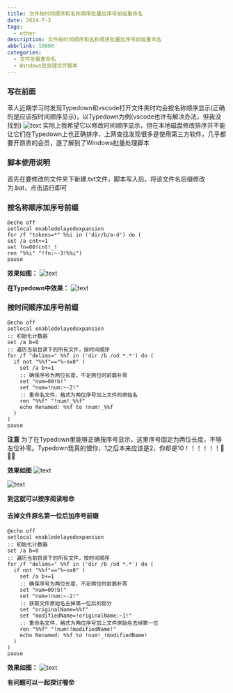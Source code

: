 ```yaml
---
title: 文件按时间顺序和名称顺序批量加序号前缀重命名
date: 2024-7-3
tags:
  - other
description: 文件按时间顺序和名称顺序批量加序号前缀重命名
abbrlink: 10008
categories: 
  - 文件批量重命名
  - Windows批处理文件脚本
---
```


### **写在前面**
苯人近期学习时发现Typedown和vscode打开文件夹时均会按名称顺序显示(正确的是应该按时间顺序显示)，以Typedown为例(vscode也许有解决办法，但我没找到)
![text](https://pic.imgdb.cn/item/6684bac9d9c307b7e95f98e8.png)
实际上我希望它以修改时间顺序显示，但在本地磁盘修改排序并不能让它们在Typedown上也正确排序，上网查找发现很多是使用第三方软件，几乎都要开昂贵的会员，遂了解到了Windows批量处理脚本

### 脚本使用说明

首先在要修改的文件夹下新建.txt文件，脚本写入后，将该文件名后缀修改为.bat，点击运行即可

### 按名称顺序加序号前缀

```
@echo off
setlocal enabledelayedexpansion
for /f "tokens=*" %%i in ('dir/b/a-d') do (
set /a cnt+=1
set fn=00!cnt!_!
ren "%%i" "!fn:~-3!%%i")
pause
```

**效果如图：**
![text](https://pic.imgdb.cn/item/6684bcc3d9c307b7e96324c3.png)

**在Typedown中效果：**
![text](https://pic.imgdb.cn/item/6684bd0ad9c307b7e963a2c6.png)

### 按时间顺序加序号前缀

```
@echo off
setlocal enabledelayedexpansion
:: 初始化计数器
set /a b=0
:: 遍历当前目录下的所有文件，按时间顺序
for /f "delims=" %%f in ('dir /b /od *.*') do (
  if not "%%f"=="%~nx0" (
    set /a b+=1
    :: 确保序号为两位长度，不足两位时前面补零
    set "num=00!b!"
    set "num=!num:~-2!"
    :: 重命名文件，格式为两位序号加上文件的原始名
    ren "%%f" "!num!_%%f"
    echo Renamed: %%f to !num!_%%f
  )
)
pause
```

**注意** 为了在Typedown里能够正确按序号显示，这里序号固定为两位长度，不够左位补零。Typedown我真的恨你，1之后本来应该是2，你却是10！！！！！！🤬🤬🤬

**效果如图**
![text](https://pic.imgdb.cn/item/6684befbd9c307b7e9681d51.png)

![text](https://pic.imgdb.cn/item/6684bf2ed9c307b7e968809b.png)

**到这就可以按序阅读啦😎**

#### 去掉文件原名第一位后加序号前缀

```
@echo off
setlocal enabledelayedexpansion
:: 初始化计数器
set /a b=0
:: 遍历当前目录下的所有文件，按时间顺序
for /f "delims=" %%f in ('dir /b /od *.*') do (
  if not "%%f"=="%~nx0" (
    set /a b+=1
    :: 确保序号为两位长度，不足两位时前面补零
    set "num=00!b!"
    set "num=!num:~-2!"
    :: 获取文件原始名去掉第一位后的部分
    set "originalName=%%f"
    set "modifiedName=!originalName:~1!"
    :: 重命名文件，格式为两位序号加上文件原始名去掉第一位
    ren "%%f" "!num!!modifiedName!"
    echo Renamed: %%f to !num!_!modifiedName!
  )
)
pause
```

**效果如图：**
![text](https://pic.imgdb.cn/item/6684c029d9c307b7e96aef16.png)

**有问题可以一起探讨喔😲**
